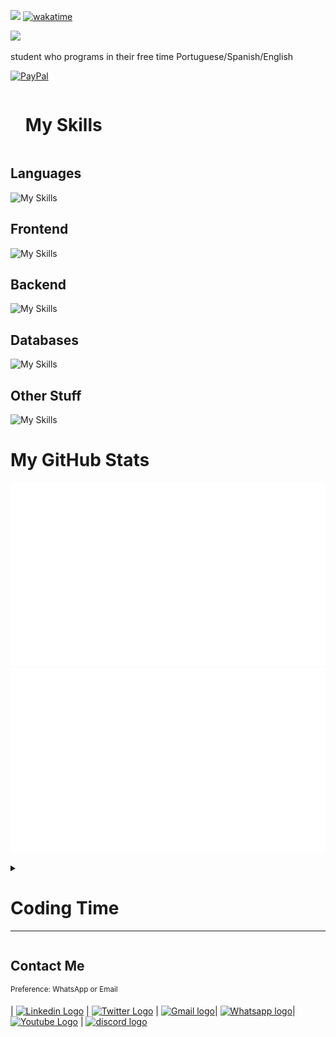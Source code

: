 ![](https://komarev.com/ghpvc/?username=feijoes)
[![wakatime](https://wakatime.com/badge/user/b52595ac-bff5-4381-b089-0e76f437a204.svg)](https://wakatime.com/@b52595ac-bff5-4381-b089-0e76f437a204)


![](https://capsule-render.vercel.app/api?type=transparent&fontColor=703ee5&text=feijoes&height=150&fontSize=100&desc=18%20years%20old%20Brazilian&descAlignY=80&descAlign=60)

student who programs in their free time
Portuguese/Spanish/English

[![PayPal](https://img.shields.io/badge/PayPal-00457C?style=for-the-badge&logo=paypal&logoColor=white)](https://www.paypal.me/JoaoSMBR)



<div id="user-content-toc">
  <ul>
    <summary><h1 style="display: inline-block;">My Skills</h1></summary>
  </ul>
</div>


## Languages
![My Skills](https://skillicons.dev/icons?i=rust,ts,kotlin,py&theme=dark&perline=9)

## Frontend
![My Skills](https://skillicons.dev/icons?i=bootstrap,react,redux,sass&perline=9)

## Backend
![My Skills](https://skillicons.dev/icons?i=actix,django,express,dotnet,nestjs&theme=dark&perline=9)

## Databases
![My Skills](https://skillicons.dev/icons?i=firebase,mongodb,mysql,postgres,sqlite&theme=dark&perline=9)

## Other Stuff

![My Skills](https://skillicons.dev/icons?i=git,webpack,selenium,postman,docker&theme=dark&perline=11)


 # My GitHub Stats
![image](https://raw.githubusercontent.com/feijoes/feijoes/master/generated/overview.svg#gh-dark-mode-only)
![image](https://raw.githubusercontent.com/feijoes/feijoes/master/generated/languages.svg#gh-dark-mode-only)



<details>
  <summary><h1>Coding Time</h1>  
  <hr> </summary>
   <img src="https://github-readme-stats.vercel.app/api/wakatime?username=feijoes&theme=dark" alt="wakatime stats">
</details>


## Contact Me
<sup>Preference: WhatsApp or Email</sup>

| [<img src="https://github.com/TheDudeThatCode/TheDudeThatCode/blob/master/Assets/Linkedin.svg" alt="Linkedin Logo" width="32">](https://www.linkedin.com/in/pedrocaladomoura/) | [<img src="https://github.com/TheDudeThatCode/TheDudeThatCode/blob/master/Assets/Twitter.svg" alt="Twitter Logo" width="32">](https://twitter.com/Feijoes_P) | [<img src="https://github.com/TheDudeThatCode/TheDudeThatCode/blob/master/Assets/Gmail.svg" alt="Gmail logo" height="32">](mailto:pcaladomoura@gmail.com)| [<img src="https://www.speaktech.in/themes/images/whatsapp-icon.png" alt="Whatsapp logo" height="32">](https://web.whatsapp.com/send?phone=598091363661)|  [<img src="https://www.freepnglogos.com/uploads/youtube-play-red-logo-png-transparent-background-6.png" alt="Youtube Logo" width="32">](https://www.youtube.com/@feijoes/videos) | [<img src="https://www.freepnglogos.com/uploads/discord-logo-png/concours-discord-cartes-voeux-fortnite-france-6.png" alt="discord logo" width="36" >](https://discord.com/users/849827543052713984)
